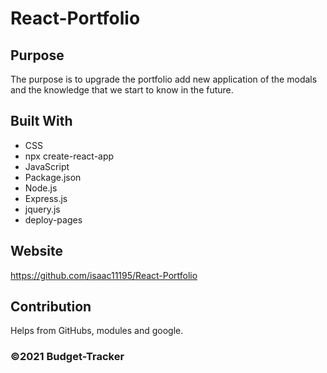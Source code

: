 # React-Portfolio

## Purpose
The purpose is to upgrade the portfolio add new application of the modals and the knowledge that we start to know in the future.


## Built With
* CSS
* npx create-react-app
* JavaScript
* Package.json
* Node.js
* Express.js
* jquery.js
* deploy-pages
## Website

https://github.com/isaac11195/React-Portfolio

## Contribution
Helps from GitHubs, modules and google.

### ©️2021 Budget-Tracker
